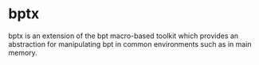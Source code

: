 bptx
====

bptx is an extension of the bpt macro-based toolkit which provides an abstraction for manipulating bpt in common environments such as in main memory.